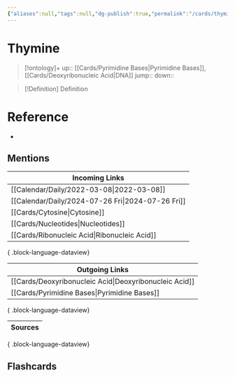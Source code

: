 ```yaml
---
{"aliases":null,"tags":null,"dg-publish":true,"permalink":"/cards/thymine/","dgPassFrontmatter":true}
---
```


# Thymine

> [!ontology]+
> up:: [[Cards/Pyrimidine Bases\|Pyrimidine Bases]], [[Cards/Deoxyribonucleic Acid\|DNA]]
> jump:: 
> down:: 

> [!Definition] Definition

# Reference

- 

## Mentions

| Incoming Links                                       |
| ---------------------------------------------------- |
| [[Calendar/Daily/2022-03-08\|2022-03-08]]         |
| [[Calendar/Daily/2024-07-26 Fri\|2024-07-26 Fri]] |
| [[Cards/Cytosine\|Cytosine]]                      |
| [[Cards/Nucleotides\|Nucleotides]]                |
| [[Cards/Ribonucleic Acid\|Ribonucleic Acid]]      |

{ .block-language-dataview}

| Outgoing Links                                            |
| --------------------------------------------------------- |
| [[Cards/Deoxyribonucleic Acid\|Deoxyribonucleic Acid]] |
| [[Cards/Pyrimidine Bases\|Pyrimidine Bases]]           |

{ .block-language-dataview}

| Sources |
| ------- |

{ .block-language-dataview}

## Flashcards